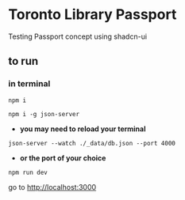 # Toronto Library Passport

Testing Passport concept using shadcn-ui

## to run

### in terminal

`npm i`

`npm i -g json-server`

* **you may need to reload your terminal**

`json-server --watch ./_data/db.json --port 4000`

* **or the port of your choice**

`npm run dev`

go to <http://localhost:3000>
